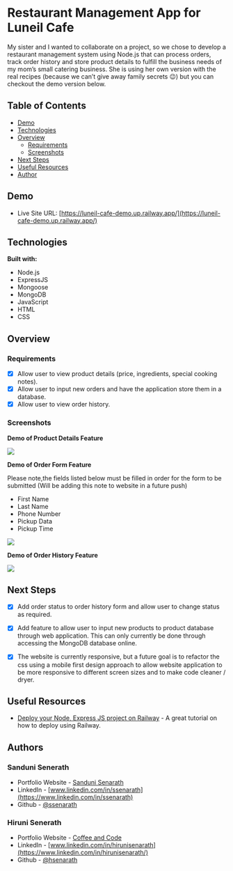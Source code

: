 # Restaurant Management App for Luneil Cafe

My sister and I wanted to collaborate on a project, so we chose to develop a restaurant management system using Node.js that can process orders, track order history and store product details to fulfill the business needs of my mom’s small catering business. She is using her own version with the real recipes (because we can’t give away family secrets 😉) but you can checkout the demo version below.

## Table of Contents
* [Demo](#demo)
* [Technologies](#technologies)
* [Overview](#overview)
    * [Requirements](#requirements)
    * [Screenshots](#screenshots)
* [Next Steps](#next-steps)
* [Useful Resources](#useful-resources)
* [Author](#author)

## Demo
* Live Site URL: [https://luneil-cafe-demo.up.railway.app/](https://luneil-cafe-demo.up.railway.app/)

## Technologies
**Built with:**
* Node.js
* ExpressJS
* Mongoose
* MongoDB
* JavaScript
* HTML
* CSS
	
## Overview
### Requirements

- [x] Allow user to view product details (price, ingredients, special cooking notes).
- [x] Allow user to input new orders and have the application store them in a database. 
- [x] Allow user to view order history. 

### Screenshots

**Demo of Product Details Feature**

![](https://github.com/HSenarath/luneil-cafe-demo/blob/d15334798a14bd097bcd417bb140e96a078018b3/public/assets/screenshots/product-details.gif)

**Demo of Order Form Feature**

Please note,the fields listed below must be filled in order for the form to be submitted (Will be adding this note to website in a future push) 
* First Name
* Last Name
* Phone Number
* Pickup Data
* Pickup Time

![](https://github.com/HSenarath/luneil-cafe-demo/blob/d15334798a14bd097bcd417bb140e96a078018b3/public/assets/screenshots/order-form.gif) 

**Demo of Order History Feature**

![](https://github.com/HSenarath/luneil-cafe-demo/blob/13eb5c99afc938829c7ccd845d553234d487d4c7/public/assets/screenshots/order-history.gif) 

## Next Steps

- [x] Add order status to order history form and allow user to change status as required. 
- [x] Add feature to allow user to input new products to product database through web application. This can only currently be done through accessing the MongoDB database online. 
- [x] The website is currently responsive, but a future goal is to refactor the css using a mobile first design approach to allow website application to be more responsive to different screen sizes and to make code cleaner / dryer. 


## Useful Resources


* [Deploy your Node, Express JS project on Railway](https://www.youtube.com/watch?v=4Ga4c_amvY8&ab_channel=RahatWebDev) - A great tutorial on how to deploy using Railway. 

## Authors

### Sanduni Senerath

* Portfolio Website - [Sanduni Senarath](https://ssenarath.github.io/portfolio-website/)
* LinkedIn - [www.linkedin.com/in/ssenarath](https://www.linkedin.com/in/ssenarath)
* Github - [@ssenarath](https://github.com/SSenarath)

### Hiruni Senerath
* Portfolio Website - [Coffee and Code](https://hsenarath.github.io/coffee-and-code/)
* LinkedIn - [www.linkedin.com/in/hirunisenarath](https://www.linkedin.com/in/hirunisenarath/)
* Github - [@hsenarath](https://github.com/HSenarath) 
